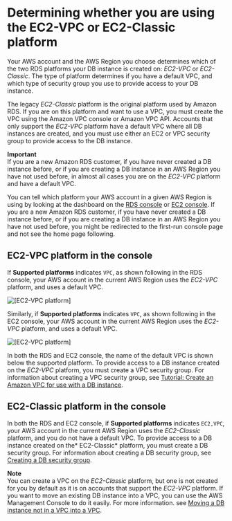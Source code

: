 # Determining whether you are using the EC2\-VPC or EC2\-Classic platform<a name="USER_VPC.FindDefaultVPC"></a>

Your AWS account and the AWS Region you choose determines which of the two RDS platforms your DB instance is created on: *EC2\-VPC* or *EC2\-Classic*\. The type of platform determines if you have a default VPC, and which type of security group you use to provide access to your DB instance\.

The legacy *EC2\-Classic* platform is the original platform used by Amazon RDS\. If you are on this platform and want to use a VPC, you must create the VPC using the Amazon VPC console or Amazon VPC API\. Accounts that only support the *EC2\-VPC* platform have a default VPC where all DB instances are created, and you must use either an EC2 or VPC security group to provide access to the DB instance\.

**Important**  
If you are a new Amazon RDS customer, if you have never created a DB instance before, or if you are creating a DB instance in an AWS Region you have not used before, in almost all cases you are on the *EC2\-VPC* platform and have a default VPC\.

You can tell which platform your AWS account in a given AWS Region is using by looking at the dashboard on the [RDS console](https://console.aws.amazon.com/rds/) or [EC2 console](https://console.aws.amazon.com/ec2/)\. If you are a new Amazon RDS customer, if you have never created a DB instance before, or if you are creating a DB instance in an AWS Region you have not used before, you might be redirected to the first\-run console page and not see the home page following\.

## EC2\-VPC platform in the console<a name="USER_VPC.FindDefaultVPC.EC2-VPC-Platform"></a>

If **Supported platforms** indicates `VPC`, as shown following in the RDS console, your AWS account in the current AWS Region uses the *EC2\-VPC* platform, and uses a default VPC\.

![\[EC2-VPC platform\]](http://docs.aws.amazon.com/AmazonRDS/latest/UserGuide/images/RDS-GSG-VPC.png)

Similarly, if **Supported platforms** indicates `VPC`, as shown following in the EC2 console, your AWS account in the current AWS Region uses the *EC2\-VPC* platform, and uses a default VPC\.

![\[EC2-VPC platform\]](http://docs.aws.amazon.com/AmazonRDS/latest/UserGuide/images/EC2-GSG-VPC.png)

In both the RDS and EC2 console, the name of the default VPC is shown below the supported platform\. To provide access to a DB instance created on the *EC2\-VPC* platform, you must create a VPC security group\. For information about creating a VPC security group, see [Tutorial: Create an Amazon VPC for use with a DB instance](CHAP_Tutorials.WebServerDB.CreateVPC.md)\.

## EC2\-Classic platform in the console<a name="USER_VPC.FindDefaultVPC.EC2-Classic-Platform"></a>

In both the RDS and EC2 console, if **Supported platforms** indicates `EC2,VPC`, your AWS account in the current AWS Region uses the *EC2\-Classic* platform, and you do not have a default VPC\. To provide access to a DB instance created on the* EC2\-Classic* platform, you must create a DB security group\. For information about creating a DB security group, see [Creating a DB security group](USER_WorkingWithSecurityGroups.md#USER_WorkingWithSecurityGroups.Creating)\.

**Note**  
You can create a VPC on the *EC2\-Classic* platform, but one is not created for you by default as it is on accounts that support the *EC2\-VPC* platform\. 
If you want to move an existing DB instance into a VPC, you can use the AWS Management Console to do it easily\. For more information\. see [Moving a DB instance not in a VPC into a VPC](USER_VPC.md#USER_VPC.Non-VPC2VPC)\. 